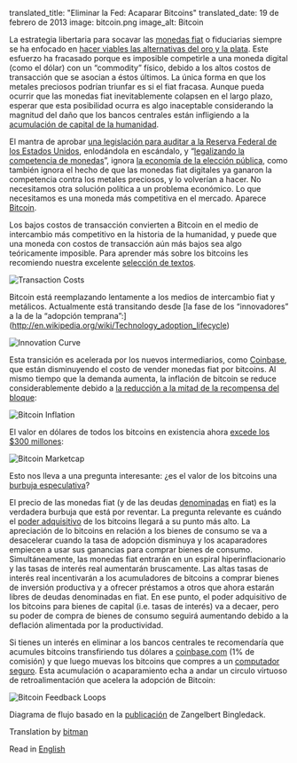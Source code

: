 translated_title: "Eliminar la Fed: Acaparar Bitcoins"
translated_date: 19 de febrero de 2013
image: bitcoin.png
image_alt: Bitcoin

La estrategia libertaria para socavar las [monedas fiat](https://es.wikipedia.org/wiki/Dinero_fiduciario) o fiduciarias siempre se ha enfocado en [hacer viables las alternativas del oro y la plata](http://constitution.org/mon/greenspan_gold.htm). Este esfuerzo ha fracasado porque es imposible competirle a una moneda digital (como el dólar) con un “commodity” físico, debido a los altos costos de transacción que se asocian a éstos últimos. La única forma en que los metales preciosos podrían triunfar es si el fiat fracasa. Aunque pueda ocurrir que las monedas fiat inevitablemente colapsen en el largo plazo, esperar que esta posibilidad ocurra es algo inaceptable considerando la magnitud del daño que los bancos centrales están infligiendo a la [acumulación de capital de la humanidad](http://mises.org/efandi/ch4.asp).

El mantra de aprobar [una legislación para auditar a la Reserva Federal de los Estados Unidos](http://en.wikipedia.org/wiki/Federal_Reserve_Transparency_Act), enlodándola en escándalo, y “[legalizando la competencia de monedas](http://www.freedomworks.org/blog/jborowski/legalize-competing-currencies)”, ignora [la economía de la elección pública](http://es.wikipedia.org/wiki/Teor%C3%ADa_de_la_elecci%C3%B3n_p%C3%BAblica), como también ignora el hecho de que las monedas fiat digitales ya ganaron la competencia contra los metales preciosos, y lo volverían a hacer. No necesitamos otra solución política a un problema económico. Lo que necesitamos es una moneda más competitiva en el mercado. Aparece [Bitcoin](http://es.wikipedia.org/wiki/Bitcoin).

Los bajos costos de transacción convierten a Bitcoin en el medio de intercambio más competitivo en la historia de la humanidad, y puede que una moneda con costos de transacción aún más bajos sea algo teóricamente imposible. Para aprender más sobre los bitcoins les recomiendo nuestra excelente [selección de textos](http://themisescircle.org/blog/2013/01/25/a-bitcoin-reader/).

<div class="article-image">
  <img class="img-responsive center-block" alt="Transaction Costs" src="/static/img/mempool/end-the-fed-hoard-bitcoins/transactioncosts.jpg"/>
</div>

Bitcoin está reemplazando lentamente a los medios de intercambio fiat y metálicos. Actualmente está transitando desde [la fase de los “innovadores” a la de la “adopción temprana”:] (http://en.wikipedia.org/wiki/Technology_adoption_lifecycle)

<div class="article-image">
  <img class="img-responsive center-block" alt="Innovation Curve" src="/static/img/mempool/end-the-fed-hoard-bitcoins/innovationcurve.jpg"/>
</div>

Esta transición es acelerada por los nuevos intermediarios, como [Coinbase](https://coinbase.com/about), que están disminuyendo el costo de vender monedas fiat por bitcoins. Al mismo tiempo que la demanda aumenta, la inflación de bitcoin se reduce considerablemente debido a [la reducción a la mitad de la recompensa del bloque](http://bitcoinmagazine.com/block-reward-halving-a-guide/):

<div class="article-image">
  <img class="img-responsive center-block" alt="Bitcoin Inflation" src="/static/img/mempool/end-the-fed-hoard-bitcoins/Bitcoin-Inflation.png"/>
</div>

El valor en dólares de todos los bitcoins en existencia ahora [excede los $300 millones](https://blockchain.info/charts/market-cap):

<div class="article-image">
  <img class="img-responsive center-block" alt="Bitcoin Marketcap" src="/static/img/mempool/end-the-fed-hoard-bitcoins/marketcap.jpg"/>
</div>

Esto nos lleva a una pregunta interesante: ¿es el valor de los bitcoins una [burbuja especulativa](http://es.wikipedia.org/wiki/Burbuja_econ%C3%B3mica)?

El precio de las monedas fiat (y de las deudas [denominadas](http://www.investopedia.com/terms/d/denomination.asp) en fiat) es la verdadera burbuja que está por reventar. La pregunta relevante es cuándo el [poder adquisitivo](http://es.wikipedia.org/wiki/Poder_adquisitivo) de los bitcoins llegará a su punto más alto. La apreciación de lo bitcoins en relación a los bienes de consumo se va a desacelerar cuando la tasa de adopción disminuya y los acaparadores empiecen a usar sus ganancias para comprar bienes de consumo. Simultáneamente, las monedas fiat entrarán en un espiral hiperinflacionario y las tasas de interés real aumentarán bruscamente. Las altas tasas de interés real incentivarán a los acumuladores de bitcoins a comprar bienes de inversión productiva y a ofrecer préstamos a otros que ahora estarán libres de deudas denominadas en fiat. En ese punto, el poder adquisitivo de los bitcoins para bienes de capital (i.e. tasas de interés) va a decaer, pero su poder de compra de bienes de consumo seguirá aumentando debido a la deflación alimentada por la productividad.

Si tienes un interés en eliminar a los bancos centrales te recomendaría que acumules bitcoins transfiriendo tus dólares a [coinbase.com](http://www.coinbase.com) (1% de comisión) y que luego muevas los bitcoins que compres a un [computador seguro](https://en.bitcoin.it/wiki/Securing_your_wallet). Esta acumulación o acaparamiento echa a andar un circulo virtuoso de retroalimentación que acelera la adopción de Bitcoin:

<div class="article-image">
  <img class="img-responsive center-block" alt="Bitcoin Feedback Loops" src="/static/img/mempool/end-the-fed-hoard-bitcoins/bitcoinfeedbackloops.jpg"/>
</div>

Diagrama de flujo basado en la [publicación](https://bitcointalk.org/index.php?topic=144911.0) de Zangelbert Bingledack.

Translation by [bitman](https://twitter.com/0xBitman)

Read in [English](http://nakamotoinstitute.org/mempool/end-the-fed-hoard-bitcoins)
